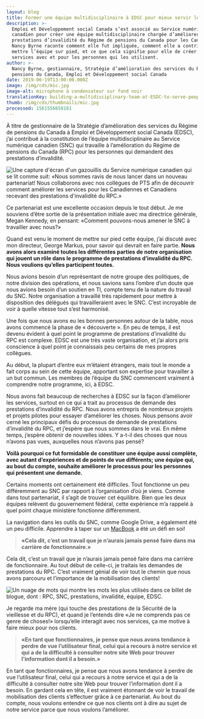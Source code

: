 ```yaml
---
layout: blog
title: Former une équipe multidisciplinaire à EDSC pour mieux servir les gens
description: >-
  Emploi et Développement social Canada s’est associé au Service numérique
  canadien pour créer une équipe multidisciplinaire chargée d’améliorer les
  prestations d’invalidité du Régime de pensions du Canada pour les Canadiens.
  Nancy Byrne raconte comment elle fut impliquée, comment elle a contribué à
  mettre l’équipe sur pied, et ce que cela signifie pour elle de créer des
  services avec et pour les personnes qui les utilisent.
author: >-
  Nancy Byrne, gestionnaire, Stratégie d’amélioration des services du Régime de
  pensions du Canada, Emploi et Développement social Canada
date: 2019-06-19T13:00:00.000Z
image: /img/cds/mic.jpg
image-alt: microphone à condensateur sur fond noir
translationKey: building-a-multidisciplinary-team-at-ESDC-to-serve-people-better
thumb: /img/cds/thumbnails/mic.jpg
processed: 1561556658181
---
```

À titre de gestionnaire de la Stratégie d’amélioration des services du Régime de pensions du Canada à Emploi et Développement social Canada (EDSC), j’ai contribué à la constitution de l’équipe multidisciplinaire au Service numérique canadien (SNC) qui travaille à l’amélioration du Régime de pensions du Canada (RPC) pour les personnes qui demandent des prestations d’invalidité. 

![Une capture d'écran d'un gazouillis du Service numérique canadien qui se lit comme suit: «Nous sommes ravis de nous lancer dans un nouveau partenariat! Nous collaborons avec nos collègues de PTS afin de découvrir comment améliorer les services pour les Canadiennes et Canadiens recevant des prestations d'invalidité du RPC.»](https://de2an9clyit2x.cloudfront.net/esdc_tweet_fr_5fe32efe61.png "esdc-tweet-fr")

Ce partenariat est une excellente occasion depuis le tout début. Je me souviens d’être sortie de la présentation initiale avec ma directrice générale, Megan Kennedy, en pensant: «Comment pouvons-nous amener le SNC à travailler avec nous?» 

Quand est venu le moment de mettre sur pied cette équipe, j’ai discuté avec mon directeur, George Markus, pour savoir qui devrait en faire partie. **Nous avons alors examiné toutes les différentes parties de notre organisation qui jouent un rôle dans le programme de prestations d’invalidité du RPC. Nous voulions qu’elles participent toutes.** 

Nous avions besoin d’un représentant de notre groupe des politiques, de notre division des opérations, et nous savions sans l’ombre d’un doute que nous avions besoin d’un soutien en TI, compte tenu de la nature du travail du SNC. Notre organisation a travaillé très rapidement pour mettre à disposition des délégués qui travailleraient avec le SNC. C’est incroyable de voir à quelle vitesse tout s’est harmonisé.

Une fois que nous avons eu les bonnes personnes autour de la table, nous avons commencé la phase de «&nbsp;découverte&nbsp;». En peu de temps, il est devenu évident à quel point le programme de prestations d’invalidité du RPC est complexe. EDSC est une très vaste organisation, et j’ai alors pris conscience à quel point je connaissais peu certains de mes propres collègues.

Au début, la plupart d’entre eux m’étaient étrangers, mais tout le monde a fait corps au sein de cette équipe, apportant son expertise pour travailler à un but commun. Les membres de l’équipe du SNC commencent vraiment à comprendre notre programme, ici, à EDSC.

Nous avons fait beaucoup de recherches à EDSC sur la façon d’améliorer les services, surtout en ce qui a trait au processus de demande des prestations d’invalidité du RPC. Nous avons entrepris de nombreux projets et projets pilotes pour essayer d’améliorer les choses. Nous pensons avoir cerné les principaux défis du processus de demande de prestations d’invalidité du RPC, et j’espère que nous sommes dans le vrai. En même temps, j’espère obtenir de nouvelles idées. Y a-t-il des choses que nous n’avons pas vues, auxquelles nous n’avons pas pensé? 

**Voilà pourquoi ce fut formidable de constituer une équipe aussi complète, avec autant d’expériences et de points de vue différents; une équipe qui, au bout du compte, souhaite améliorer le processus pour les personnes qui présentent une demande.**

Certains moments ont certainement été difficiles. Tout fonctionne un peu différemment au SNC par rapport à l’organisation d’où je viens. Comme dans tout partenariat, il s’agit de trouver cet équilibre. Bien que les deux équipes relèvent du gouvernement fédéral, cette expérience m’a rappelé à quel point chaque ministère fonctionne différemment.

La navigation dans les outils du SNC, comme Google Drive, a également été un peu difficile. Apprendre à taper sur un [MacBook](https://numerique.canada.ca/2018/06/27/outils-pour-faire-du-bon-travail/) a été un défi en soi!

> **«Cela dit, c’est un travail que je n’aurais jamais pensé faire dans ma carrière de fonctionnaire.»**

Cela dit, c’est un travail que je n’aurais jamais pensé faire dans ma carrière de fonctionnaire. Au tout début de celle-ci, je traitais les demandes de prestations du RPC. C’est vraiment génial de voir tout le chemin que nous avons parcouru et l’importance de la mobilisation des clients! 

![Un nuage de mots qui montre les mots les plus utilisés dans ce billet de blogue, dont : RPC, SNC, prestations, invalidité, équipe, EDSC.](https://de2an9clyit2x.cloudfront.net/esdc_wordcloud_fr_9884adad0a.png "esdc-wordcloud-fr")

Je regarde ma mère (qui touche des prestations de la Sécurité de la vieillesse et du RPC), et quand je l’entends dire «Je ne comprends pas ce genre de choses!» lorsqu’elle interagit avec nos services, ça me motive à faire mieux pour nos clients.  

> **«En tant que fonctionnaires, je pense que nous avons tendance à perdre de vue l’utilisateur final, celui qui a recours à notre service et qui a de la difficulté à consulter notre site Web pour trouver l’information dont il a besoin.»**

En tant que fonctionnaires, je pense que nous avons tendance à perdre de vue l’utilisateur final, celui qui a recours à notre service et qui a de la difficulté à consulter notre site Web pour trouver l’information dont il a besoin. En gardant cela en tête, il est vraiment étonnant de voir le travail de mobilisation des clients s’effectuer grâce à ce partenariat. Au bout du compte, nous voulons entendre ce que nos clients ont à dire au sujet de notre service parce que nous voulons l’améliorer.

